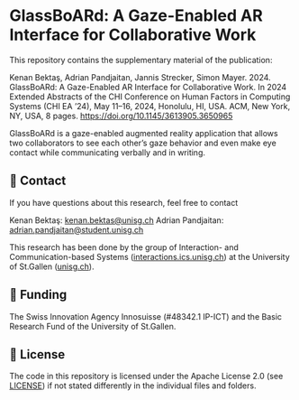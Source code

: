 # GlassBoARd: A Gaze-Enabled AR Interface for Collaborative Work

This repository contains the supplementary material of the publication:

Kenan Bektaş, Adrian Pandjaitan, Jannis Strecker, Simon Mayer. 2024. GlassBoARd: A Gaze-Enabled AR Interface for Collaborative Work. In 2024 Extended Abstracts of the CHI Conference on Human Factors in Computing Systems (CHI EA ’24), May 11–16, 2024, Honolulu, HI, USA. ACM, New York, NY, USA, 8 pages. https://doi.org/10.1145/3613905.3650965

GlassBoARd is a gaze-enabled augmented reality application that allows two collaborators to see each other’s gaze behavior and even make eye contact while communicating verbally and in writing.


## 📧 Contact

If you have questions about this research, feel free to contact 

Kenan Bektaş: [kenan.bektas@unisg.ch](mailto:kenan.bektas@unisg.ch)
Adrian Pandjaitan: [adrian.pandjaitan@student.unisg.ch](mailto:adrian.pandjaitan@student.unisg.ch)

This research has been done by the group of Interaction- and Communication-based Systems ([interactions.ics.unisg.ch](https://interactions.ics.unisg.ch)) at the University of St.Gallen ([unisg.ch](https://unisg.ch)).

## 📑 Funding

The Swiss Innovation Agency Innosuisse (#48342.1 IP-ICT) and the Basic Research Fund of the University of St.Gallen.

## 📑 License
The code in this repository is licensed under the Apache License 2.0 (see [LICENSE](https://github.com/Interactions-HSG/GEAR/blob/main/LICENSE)) if not stated differently in the individual files and folders.
